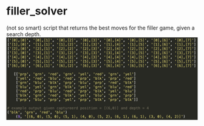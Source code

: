 # filler_solver
(not so smart) script that returns the best moves for the filler game, given a search depth.
![board_input_example](https://github.com/Pimveha/filler_solver/blob/main/images/board_cords.jpg?raw=true)
